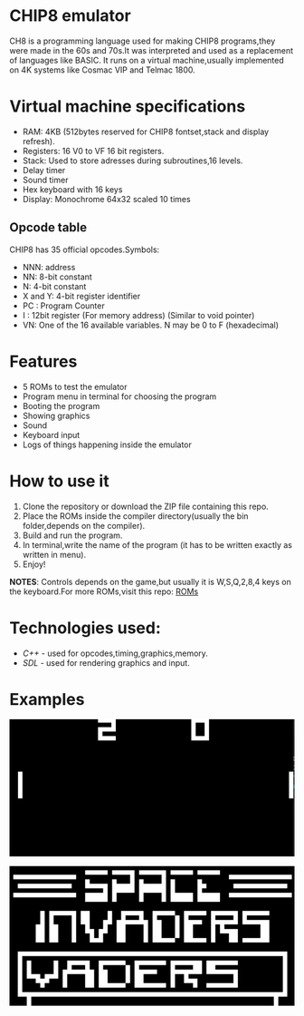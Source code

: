 # CHIP8 emulator

CH8 is a programming language used for making CHIP8 programs,they were made in the 60s and 70s.It was interpreted and used as a replacement of languages like BASIC. It runs on a virtual machine,usually implemented on 4K systems like Cosmac VIP and Telmac 1800.

# Virtual machine specifications

- RAM: 4KB (512bytes reserved for CHIP8 fontset,stack and display refresh). 
- Registers: 16 V0 to VF 16 bit registers.
- Stack: Used to store adresses during subroutines,16 levels.
- Delay timer
- Sound timer
- Hex keyboard with 16 keys
- Display: Monochrome 64x32 scaled 10 times

## Opcode table

CHIP8 has 35 official opcodes.Symbols:
- NNN: address
- NN: 8-bit constant
- N: 4-bit constant
- X and Y: 4-bit register identifier
- PC : Program Counter
- I : 12bit register (For memory address) (Similar to void pointer)
- VN: One of the 16 available variables. N may be 0 to F (hexadecimal)

# Features
- 5 ROMs to test the emulator
- Program menu in terminal for choosing the program
- Booting the program
- Showing graphics
- Sound
- Keyboard input
- Logs of things happening inside the emulator

# How to use it

1. Clone the repository or download the ZIP file containing this repo.
2. Place the ROMs inside the compiler directory(usually the bin folder,depends on the compiler).
3. Build and run the program.
4. In terminal,write the name of the program (it has to be written exactly as written in menu).
5. Enjoy!

**NOTES**: Controls depends on the game,but usually it is W,S,Q,2,8,4 keys on the keyboard.For more ROMs,visit this repo: [ROMs](https://github.com/dmatlack/chip8/tree/master/roms)

# Technologies used:

- *C++* - used for opcodes,timing,graphics,memory.
- *SDL* - used for rendering graphics and input.

# Examples

![Pong](images/pong.png)

![Space Invaders](images/space%20invaders.png)
